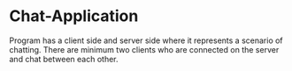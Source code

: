 # Chat-Application

Program has a client side and server side where it represents a scenario of chatting. There are minimum two clients who are connected on 
the server and chat between each other. 
